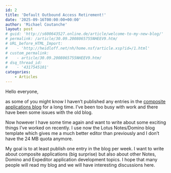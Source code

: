 ```yaml
---
id: 2
title: 'Default Outbound Access Retirement!'
date: '2025-09-16T00:00:00+00:00'
author: 'Michael Coutanche'
layout: post
# guid: 'http://s600643527.online.de/article/welcome-to-my-new-blog/'
# permalink: /article/30.09.2008065755NHEEV9.htm/
# URL_before_HTML_Import: 
#    - 'http://heidloff.net/nh/home.nsf/article.xsp?id=/1.html'
# custom_permalink:
#    - article/30.09.2008065755NHEEV9.htm/
# dsq_thread_id:
#    - '4317545101'
categories:
    - Articles
---
```


Hello everyone,

as some of you might know I haven’t published any entries in the [composite applications blog](http://www.ibm.com/developerworks/blogs/page/CompApps) for a long time. I’ve been too busy with work and there have been some issues with the old blog.

Now however I have some time again and want to write about some exciting things I’ve worked on recently. I use now the Lotus Notes/Domino blog template which gives me a much better editor than previously and I don’t have the 24 MB quota anymore.

My goal is to at least publish one entry in the blog per week. I want to write about composite applications (big surprise) but also about other Notes, Domino and Expeditor application development topics. I hope that many people will read my blog and we will have interesting discussions here.